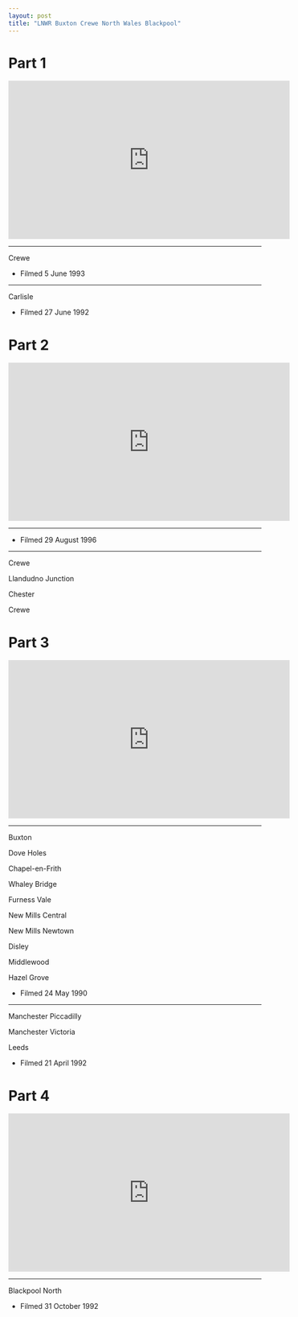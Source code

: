 ```yaml
---
layout: post
title: "LNWR Buxton Crewe North Wales Blackpool"
---
```


# Part 1

<iframe width="560" height="315" src="https://www.youtube.com/embed/OkjUUWQaIdU" title="LNWR Buxton Crewe North Wales Blackpool (Part 1)" frameBorder="0" allow="accelerometer; autoplay; clipboard-write; encrypted-media; gyroscope; picture-in-picture; web-share" allowFullScreen></iframe>

---

Crewe

- Filmed 5 June 1993

---

Carlisle

- Filmed 27 June 1992

# Part 2

<iframe width="560" height="315" src="https://www.youtube.com/embed/odelXpAlbLM" title="LNWR Buxton Crewe North Wales Blackpool (Part 2)" frameBorder="0" allow="accelerometer; autoplay; clipboard-write; encrypted-media; gyroscope; picture-in-picture; web-share" allowFullScreen></iframe>

---

- Filmed 29 August 1996

---

Crewe

Llandudno Junction

Chester

Crewe

# Part 3

<iframe width="560" height="315" src="https://www.youtube.com/embed/iN1uDaI9W20" title="LNWR Buxton Crewe North Wales Blackpool (Part 3)" frameBorder="0" allow="accelerometer; autoplay; clipboard-write; encrypted-media; gyroscope; picture-in-picture; web-share" allowFullScreen></iframe>

---

Buxton

Dove Holes

Chapel-en-Frith

Whaley Bridge

Furness Vale

New Mills Central

New Mills Newtown

Disley

Middlewood

Hazel Grove

- Filmed 24 May 1990

---

Manchester Piccadilly

Manchester Victoria

Leeds

- Filmed 21 April 1992

# Part 4

<iframe width="560" height="315" src="https://www.youtube.com/embed/s5k8BuUxrXQ" title="LNWR Buxton Crewe North Wales Blackpool (Part 4)" frameBorder="0" allow="accelerometer; autoplay; clipboard-write; encrypted-media; gyroscope; picture-in-picture; web-share" allowFullScreen></iframe>

---

Blackpool North

- Filmed 31 October 1992
